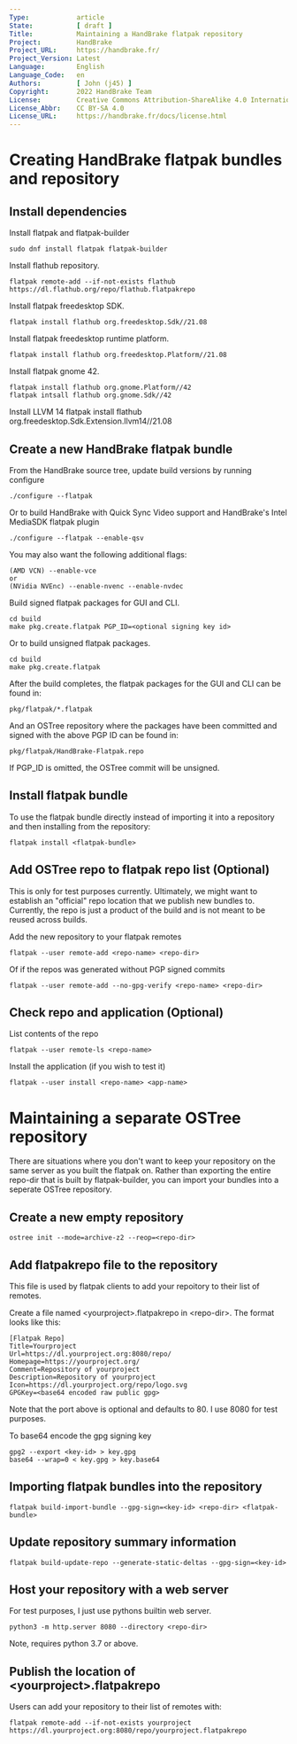```yaml
---
Type:            article
State:           [ draft ]
Title:           Maintaining a HandBrake flatpak repository
Project:         HandBrake
Project_URL:     https://handbrake.fr/
Project_Version: Latest
Language:        English
Language_Code:   en
Authors:         [ John (j45) ]
Copyright:       2022 HandBrake Team
License:         Creative Commons Attribution-ShareAlike 4.0 International
License_Abbr:    CC BY-SA 4.0
License_URL:     https://handbrake.fr/docs/license.html
---
```


Creating HandBrake flatpak bundles and repository
=================================================

## Install dependencies

Install flatpak and flatpak-builder

    sudo dnf install flatpak flatpak-builder

Install flathub repository.

    flatpak remote-add --if-not-exists flathub https://dl.flathub.org/repo/flathub.flatpakrepo

Install flatpak freedesktop SDK.

    flatpak install flathub org.freedesktop.Sdk//21.08

Install flatpak freedesktop runtime platform.

    flatpak install flathub org.freedesktop.Platform//21.08
    
Install flatpak gnome 42.

    flatpak install flathub org.gnome.Platform//42
    flatpak intsall flathub org.gnome.Sdk//42
    
Install LLVM 14
    flatpak install flathub org.freedesktop.Sdk.Extension.llvm14//21.08


## Create a new HandBrake flatpak bundle

From the HandBrake source tree, update build versions by running configure

    ./configure --flatpak

Or to build HandBrake with Quick Sync Video support and HandBrake's Intel MediaSDK flatpak plugin

    ./configure --flatpak --enable-qsv
    
You may also want the following additional flags:

    (AMD VCN) --enable-vce  
    or  
    (NVidia NVEnc) --enable-nvenc --enable-nvdec

Build signed flatpak packages for GUI and CLI.

    cd build
    make pkg.create.flatpak PGP_ID=<optional signing key id>

Or to build unsigned flatpak packages.

    cd build
    make pkg.create.flatpak

After the build completes, the flatpak packages for the GUI and CLI can be found in:

    pkg/flatpak/*.flatpak

And an OSTree repository where the packages have been committed and signed with the above PGP ID can be found in:

    pkg/flatpak/HandBrake-Flatpak.repo

If PGP_ID is omitted, the OSTree commit will be unsigned.

## Install flatpak bundle

To use the flatpak bundle directly instead of importing it into a repository and then installing from the repository:

    flatpak install <flatpak-bundle>

## Add OSTree repo to flatpak repo list (Optional)

This is only for test purposes currently.  Ultimately, we might want to establish an "official" repo location that we publish new bundles to.  Currently, the repo is just a product of the build and is not meant to be reused across builds.

Add the new repository to your flatpak remotes

    flatpak --user remote-add <repo-name> <repo-dir>

Of if the repos was generated without PGP signed commits

    flatpak --user remote-add --no-gpg-verify <repo-name> <repo-dir>

## Check repo and application (Optional)

List contents of the repo

    flatpak --user remote-ls <repo-name>

Install the application (if you wish to test it)

    flatpak --user install <repo-name> <app-name>

# Maintaining a separate OSTree repository

There are situations where you don't want to keep your repository on the same server as you built the flatpak on.  Rather than exporting the entire repo-dir that is built by flatpak-builder, you can import your bundles into a seperate OSTree repository.

## Create a new empty repository

```
ostree init --mode=archive-z2 --reop=<repo-dir>
```

## Add flatpakrepo file to the repository

This file is used by flatpak clients to add your repoitory to their list of remotes.

Create a file named \<yourproject\>.flatpakrepo in \<repo-dir\>.  The format looks like this:

```
[Flatpak Repo]
Title=Yourproject
Url=https://dl.yourproject.org:8080/repo/
Homepage=https://yourproject.org/
Comment=Repository of yourproject
Description=Repository of yourproject
Icon=https://dl.yourproject.org/repo/logo.svg
GPGKey=<base64 encoded raw public gpg>
```

Note that the port above is optional and defaults to 80. I use 8080 for test purposes.

To base64 encode the gpg signing key

```
gpg2 --export <key-id> > key.gpg
base64 --wrap=0 < key.gpg > key.base64
```

## Importing flatpak bundles into the repository

```
flatpak build-import-bundle --gpg-sign=<key-id> <repo-dir> <flatpak-bundle>
```

## Update repository summary information

```
flatpak build-update-repo --generate-static-deltas --gpg-sign=<key-id>
```

## Host your repository with a web server

For test purposes, I just use pythons builtin web server.

```
python3 -m http.server 8080 --directory <repo-dir>
```

Note, requires python 3.7 or above.

## Publish the location of \<yourproject\>.flatpakrepo

Users can add your repository to their list of remotes with:

```
flatpak remote-add --if-not-exists yourproject https://dl.yourproject.org:8080/repo/yourproject.flatpakrepo
```

